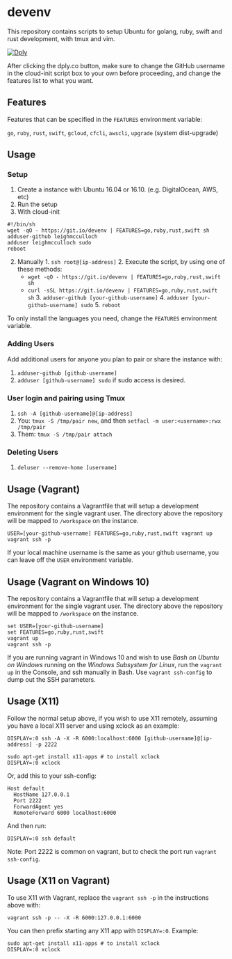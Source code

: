 # devenv

This repository contains scripts to setup Ubuntu for golang, ruby, swift and rust development, with tmux and vim.

[![Dply](https://dply.co/dply-135.svg)](https://dply.co/b/nrjCuUwD)

After clicking the dply.co button, make sure to change the GitHub username in the cloud-init script box to your own before proceeding, and change the features list to what you want.

## Features

Features that can be specified in the `FEATURES` environment variable:

`go`, `ruby`, `rust`, `swift`, `gcloud`, `cfcli`, `awscli`, `upgrade` (system dist-upgrade)

## Usage

### Setup

1. Create a instance with Ubuntu 16.04 or 16.10. (e.g. DigitalOcean, AWS, etc)
2. Run the setup
  1. With cloud-init
  ```
#!/bin/sh
wget -qO - https://git.io/devenv | FEATURES=go,ruby,rust,swift sh
adduser-github leighmcculloch
adduser leighmcculloch sudo
reboot
```
  2. Manually
    1. `ssh root@[ip-address]`
    2. Execute the script, by using one of these methods:
      * `wget -qO - https://git.io/devenv | FEATURES=go,ruby,rust,swift sh`
      * `curl -sSL https://git.io/devenv | FEATURES=go,ruby,rust,swift sh`
    3. `adduser-github [your-github-username]`
    4. `adduser [your-github-username] sudo`
    5. `reboot`

To only install the languages you need, change the `FEATURES` environment variable.

### Adding Users

Add additional users for anyone you plan to pair or share the instance with:

1. `adduser-github [github-username]`
2. `adduser [github-username] sudo` if sudo access is desired.

### User login and pairing using Tmux

1. `ssh -A [github-username]@[ip-address]`
2. You: `tmux -S /tmp/pair new`, and then `setfacl -m user:<username>:rwx /tmp/pair`
3. Them: `tmux -S /tmp/pair attach`

### Deleting Users

1. `deluser --remove-home [username]`

## Usage (Vagrant)

The repository contains a Vagrantfile that will setup a development environment for the single vagrant user. The directory above the repository will be mapped to `/workspace` on the instance.

```
USER=[your-github-username] FEATURES=go,ruby,rust,swift vagrant up
vagrant ssh -p
```

If your local machine username is the same as your github username, you can leave off the `USER` environment variable.

## Usage (Vagrant on Windows 10)

The repository contains a Vagrantfile that will setup a development environment for the single vagrant user. The directory above the repository will be mapped to `/workspace` on the instance.

```
set USER=[your-github-username]
set FEATURES=go,ruby,rust,swift
vagrant up
vagrant ssh -p
```

If you are running vagrant in Windows 10 and wish to use _Bash on Ubuntu on Windows_ running on the _Windows Subsystem for Linux_, run the `vagrant up` in the Console, and ssh manually in Bash. Use `vagrant ssh-config` to dump out the SSH parameters.

## Usage (X11)

Follow the normal setup above, if you wish to use X11 remotely, assuming you have a local X11 server and using xclock as an example:

```
DISPLAY=:0 ssh -A -X -R 6000:localhost:6000 [github-username]@[ip-address] -p 2222

sudo apt-get install x11-apps # to install xclock
DISPLAY=:0 xclock
```

Or, add this to your ssh-config:

```
Host default
  HostName 127.0.0.1
  Port 2222
  ForwardAgent yes
  RemoteForward 6000 localhost:6000
```

And then run:

```
DISPLAY=:0 ssh default
```

Note: Port 2222 is common on vagrant, but to check the port run `vagrant ssh-config`.

## Usage (X11 on Vagrant)

To use X11 with Vagrant, replace the `vagrant ssh -p` in the instructions above with:

```
vagrant ssh -p -- -X -R 6000:127.0.0.1:6000
```

You can then prefix starting any X11 app with `DISPLAY=:0`. Example:

```
sudo apt-get install x11-apps # to install xclock
DISPLAY=:0 xclock
```
